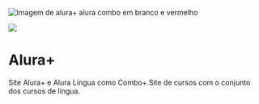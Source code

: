 
![Imagem de alura+ alura combo em branco e vermelho](https://user-images.githubusercontent.com/115431968/206165667-83e3041b-146f-4ea4-b0bf-9edf0c0a0cfe.png)

<img src="http://img.shields.io/static/v1?label=STATUS&message=EM%20DESENVOLVIMENTO&color=GREEN&style=for-the-badge"/>

<h1>Alura+</h1>
Site Alura+ e Alura Língua como Combo+.Site de cursos com o conjunto dos cursos de lingua. 

